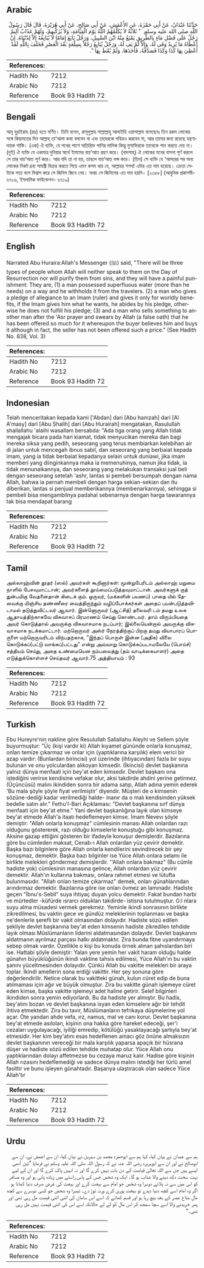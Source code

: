 ## Arabic


<div dir="rtl" lang="ar" style={{fontSize:'larger',backgroundColor:'#f8f9fa',padding:20}}>
حَدَّثَنَا عَبْدَانُ، عَنْ أَبِي حَمْزَةَ، عَنِ الأَعْمَشِ، عَنْ أَبِي صَالِحٍ، عَنْ أَبِي هُرَيْرَةَ، قَالَ قَالَ رَسُولُ اللَّهِ صلى الله عليه وسلم ‏ "‏ ثَلاَثَةٌ لاَ يُكَلِّمُهُمُ اللَّهُ يَوْمَ الْقِيَامَةِ، وَلاَ يُزَكِّيهِمْ، وَلَهُمْ عَذَابٌ أَلِيمٌ رَجُلٌ عَلَى فَضْلِ مَاءٍ بِالطَّرِيقِ يَمْنَعُ مِنْهُ ابْنَ السَّبِيلِ، وَرَجُلٌ بَايَعَ إِمَامًا لاَ يُبَايِعُهُ إِلاَّ لِدُنْيَاهُ، إِنْ أَعْطَاهُ مَا يُرِيدُ وَفَى لَهُ، وَإِلاَّ لَمْ يَفِ لَهُ، وَرَجُلٌ يُبَايِعُ رَجُلاً بِسِلْعَةٍ بَعْدَ الْعَصْرِ فَحَلَفَ بِاللَّهِ لَقَدْ أُعْطِيَ بِهَا كَذَا وَكَذَا فَصَدَّقَهُ، فَأَخَذَهَا، وَلَمْ يُعْطَ بِهَا ‏"‏‏.‏
</div>
<div style={{backgroundColor:'#f8f9fa',padding:20, marginBottom: 10}}><table> <thead> <tr> <th>References:</th> <th></th> </tr> </thead> <tbody><tr><td>Hadith No</td><td>7212</td></tr><tr><td>Arabic No</td><td>7212</td></tr><tr><td>Reference</td><td>Book 93 Hadith 72</td></tr></tbody></table></div>

## Bengali


<div dir="ltr" lang="bn" style={{fontSize:'larger',backgroundColor:'#f8f9fa',padding:20}}>
আবূ হুরাইরাহ (রাঃ) হতে বর্ণিত। তিনি বলেন, রাসূলুল্লাহ সাল্লাল্লাহু আলাইহি ওয়াসাল্লাম বলেছেনঃ তিন রকম লোকের সঙ্গে কিয়ামতের দিন আল্লাহ্ তা‘আলা কথা বলবেন না এবং তাদেরকে পবিত্রও করবেন না, আর তাদের জন্য রয়েছে যন্ত্রণাদায়ক শাস্তি। (এক) ঐ ব্যক্তি, যে পথের পাশে অতিরিক্ত পানির মালিক কিন্তু মুসাফিরকে তাত্থেকে পান করতে দেয় না। (দুই) ঐ ব্যক্তি যে একমাত্র দুনিয়ার স্বার্থে ইমামের বায়‘আত গ্রহণ করে। (বাদশাহ্) ঐ লোকের মনের বাসনা পূর্ণ করলে সে তার বায়‘আত পূর্ণ করে। আর যদি তা না হয়, তাহলে বায়‘আত ভঙ্গ করে। (তিন) সে ব্যক্তি যে ‘আসরের পর অন্য লোকের নিকট দ্রব্য সামগ্রী বিক্রয় করতে গিয়ে এমন কসম খায় যে, আল্লাহর শপথ! এটার এত দাম হয়েছে। ক্রেতা সেটাকে সত্য বলে বিশ্বাস করে সে জিনিস কিনে নেয়। অথচ সে জিনিসের এত দাম হয়নি। [২৩৫৮] (আধুনিক প্রকাশনী- ৬৭০৬, ইসলামিক ফাউন্ডেশন- ৬৭১৯)
</div>
<div style={{backgroundColor:'#f8f9fa',padding:20, marginBottom: 10}}><table> <thead> <tr> <th>References:</th> <th></th> </tr> </thead> <tbody><tr><td>Hadith No</td><td>7212</td></tr><tr><td>Arabic No</td><td>7212</td></tr><tr><td>Reference</td><td>Book 93 Hadith 72</td></tr></tbody></table></div>

## English


<div dir="ltr" lang="en" style={{fontSize:'larger',backgroundColor:'#f8f9fa',padding:20}}>
Narrated Abu Huraira:Allah's Messenger (ﷺ) said, "There will be three types of people whom Allah will neither speak to them on the Day of Resurrection nor will purify them from sins, and they will have a painful punishment: They are, (1) a man possessed superfluous water (more than he needs) on a way and he withholds it from the travelers. (2) a man who gives a pledge of allegiance to an Imam (ruler) and gives it only for worldly benefits, if the Imam gives him what he wants, he abides by his pledge, otherwise he does not fulfill his pledge; (3) and a man who sells something to another man after the 'Asr prayer and swears by Allah (a false oath) that he has been offered so much for it whereupon the buyer believes him and buys it although in fact, the seller has not been offered such a price." (See Hadith No. 838, Vol. 3)
</div>
<div style={{backgroundColor:'#f8f9fa',padding:20, marginBottom: 10}}><table> <thead> <tr> <th>References:</th> <th></th> </tr> </thead> <tbody><tr><td>Hadith No</td><td>7212</td></tr><tr><td>Arabic No</td><td>7212</td></tr><tr><td>Reference</td><td>Book 93 Hadith 72</td></tr></tbody></table></div>

## Indonesian


<div dir="ltr" lang="id" style={{fontSize:'larger',backgroundColor:'#f8f9fa',padding:20}}>
Telah menceritakan kepada kami ['Abdan] dari [Abu hamzah] dari [Al A'masy] dari [Abu Shalih] dari [Abu Hurairah] mengatakan, Rasulullah shallallahu 'alaihi wasallam bersabda: "Ada tiga orang yang Allah tidak mengajak bicara pada hari kiamat, tidak menyucikan mereka dan bagi mereka siksa yang pedih, seseorang yang terus membiarkan kelebihan air di jalan untuk mencegah ibnus sabil, dan seseorang yang berbaiat kepada imam, yang ia tidak berbaiat kepadanya selain untuk duniawi, jika imam memberi yang diinginkannya maka ia memenuhinya, namun jika tidak, ia tidak menunaikannya, dan seseorang yang melakukan transaksi jual beli dengan seseorang setelah 'ashr, lantas si pembeli bersumpah dengan nama Allah, bahwa ia pernah membeli dengan harga sekian-sekian dan itu diberikan, lantas si penjual memberikannya (membenarkannya), sehingga si pembeli bisa mengambilnya padahal sebenarnya dengan harga tawarannya tak bisa mendapat barang
</div>
<div style={{backgroundColor:'#f8f9fa',padding:20, marginBottom: 10}}><table> <thead> <tr> <th>References:</th> <th></th> </tr> </thead> <tbody><tr><td>Hadith No</td><td>7212</td></tr><tr><td>Arabic No</td><td>7212</td></tr><tr><td>Reference</td><td>Book 93 Hadith 72</td></tr></tbody></table></div>

## Tamil


<div dir="ltr" lang="ta" style={{fontSize:'larger',backgroundColor:'#f8f9fa',padding:20}}>
அல்லாஹ்வின் தூதர் (ஸல்) அவர்கள் கூறினார்கள்: மூன்றுபேரிடம் அல்லாஹ் மறுமை நாளில் பேசவுமாட்டான்; அவர்களைத் தூய்மைப்படுத்தவுமாட்டான். அவர்களுக் குத் துன்பமிகு வேதனைதான் கிடைக் கும். ஒருவர், (மக்களின் பயணப்) பாதை யில் தேவைக்கு மிஞ்சிய தண்ணீரை வைத்திருந்தும் வழிப்போக்கர்கள் அதைப் பயன்படுத்தவிடாமல் தடுத்துவிட்டவர் ஆவார். இன்னொருவர் (ஆட்சித்) தலைவரி டம் தமது உலக ஆதாயத்திற்காகவே விசுவாசப் பிரமாணம் செய்து கொண்டவர். தாம் விரும்பியதை அவர் கொடுத்தால் அவருக்கு விசுவாசமாக நடப்பார்; இல்லையென்றால் அவருக்கு விசுவாசமாக நடக்கமாட்டார். மற்றொருவர் அஸ்ர் நேரத்திற்குப் பிறகு தமது வியாபாரப் பொருளை மற்றொருவரிடம் விற்பதற்காக, “இந்தப் பொருள் இன்ன (அதிக) விலை கொடுக்கப்(பட்டு வாங்கப்)பட்டது” என்று அவ்வாறு கொடுக்கப்படாமலேயே (பொய்ச்) சத்தியம் செய்து, அதை உண்மையென நம்பவைத்து (தம் வாடிக்கையாளர்) அதை எடுத்துக்கொள்ளச் செய்தவர் ஆவார்.75 அத்தியாயம் : 93
</div>
<div style={{backgroundColor:'#f8f9fa',padding:20, marginBottom: 10}}><table> <thead> <tr> <th>References:</th> <th></th> </tr> </thead> <tbody><tr><td>Hadith No</td><td>7212</td></tr><tr><td>Arabic No</td><td>7212</td></tr><tr><td>Reference</td><td>Book 93 Hadith 72</td></tr></tbody></table></div>

## Turkish


<div dir="ltr" lang="tr" style={{fontSize:'larger',backgroundColor:'#f8f9fa',padding:20}}>
Ebu Hureyre'nin nakline göre Resulullah Sallallahu Aleyhi ve Sellem şöyle buyurmuştur: "Üç (kişi vardır ki) Allah kıyamet gününde onlarla konuşmaz, onları temize çıkarmaz ve onlar için (yaptıklarına karşılık) elem verici bir azap vardır: (Bunlardan birincisi) yol üzerinde (ihtiyacından) fazla bir suyu bulunan ve onu yolculardan alıkoyan kimsedir. (İkincisi) devlet başkanına yalnız dünya menfaati için bey'at eden kimsedir. Devlet başkanı ona istediğini verirse kendisine vefakar olur, aksi takdirde ahdini yerine getirmez. (Üçüncüsü) malını ikindiden sonra bir adama satıp, Allah adına yemin ederek 'Bu mala şöyle şöyle fiyat verilmiştir' diyendir. Müşteri de o kimsenin sözüne-dediği kadar verilmediği halde- inanır da o malı kendisinden yüksek bedelle satın alır." Fethu'l-Bari Açıklaması: "Devlet başkanına sırf dünya menfaati için bey'at etme." Yani devlet başkanlığına layık olan kimseye bey'at etmede Allah'a itaatı hedeflemeyen kimse. İmam Nevevı şöyle demiştir: "Allah onlarla konuşmaz" cümlesinin manası Allah onlardan razı olduğunu göstererek, razı olduğu kimselerle konuştuğu gibi konuşmaz. Aksine gazap ettiğini gösteren bir ifadeyle konuşur demişlerdir. Bazılarına göre bu cümleden maksat, Cenab-ı Allah onlardan yüz çevirir demektir. Başka bazı bilginlere göre Allah onlarla kendilerini sevindirecek bir şey konuşmaz, demektir. Başka bazı bilginler ise Yüce Allah onlara selamı ile birlikte melekleri göndermez demişlerdir. ''Allah onlara bakmaz" (Bu cümle hadiste yok) cümlesinin manasına gelince, Allah onlardan yüz çevirir demektir. Allah'ın kullarına bakması, onlara rahmet etmesi ve lütufta bulunmasıdır. "Allah onları temize çıkarmaz" demek, onları günahlarından arındırmaz demektir. Bazılarına göre ise onları övmez an lamınadır. Hadiste geçen "İbnu's-Sebll" suya ihtiyaç duyan yolcu demektir. Fakat bundan harbi ve mürtedler -küfürde ısrarcı oldukları takdirde- istisna tutulmuştur. G:l nlara suyu alma müsadesi vermek gerekmez. Yeminle ikindi sonrasının birlikte zikredilmesi, bu vaktin gece ve gündüz meleklerinin toplanması ve başka ne'denlerle şerefli bir vakit olmasından dolayıdır. Hadiste sözü edilen şekliyle devlet başkanına bey'at eden kimsenin hadiste zikredilen tehdide layık olması Müslümanların liderini aldatmasından dolayıdır. Devlet başkanını aldatmanın ayrılmaz parçası halkı aldatmaktır. Zira bunda fitne uyandırmaya sebep olmak vardır. Özellikle o kişi bu konuda örnek alınan şahıslardan biri ise. Hattabi şöyle demiştir: Yalan yere yemin her vakit haram olduğu halde günahın büyüklüğünün ikindi vaktine tahsis edilmesi, Yüce Allah'ın bu vaktin şanını yüceltmesinden dolayıdır. Çünkü Allah bu vakitte melekleri bir araya toplar. İkindi amellerin sona erdiği vakittir. Her şey sonuna göre değerlendirilir. Netice olarak bu vakitteki günah, kulun cüret edip de buna atılmaması için ağır ve büyük olmuştur. Zira bu vakitte günah işlemeye cüret eden kimse, başka vakitte işlemeyi adet haline getirir. Selef bilginleri ikindiden sonra yemin ediyorlardı. Bu da hadiste yer almıştır. Bu hadis, bey'atını bozan ve devlet başkanına isyan eden kimselere ağır bir tehdit ihtiva etmektedir. Zira bu tavır, Müslümanların tefrikaya düşmelerine yol açar. Öte yandan ahde vefa, ırz, namus, mal ve canı korur. Devlet başkanına bey'at etmede asılolan, kişinin ona hakka göre hareket edeceği, şer'i cezaları uygulayacağı, iyiliği emredip, kötülüğü yasaklayacağı şartıyla bey'at etmesidir. Her kim bey'atını esas hedeflenen amacı göz önüne almaksızın devlet başkanının vereceği bir mala karşılık yaparsa apaçık bir hüsrana düşer ve hadiste sözü edilen tehdide muhatap olur. Yüce Allah onu yaptıklarından dolayı affetmezse bu cezaya maruz kalır. Hadise göre kişinin Allah rızasını hedeflemediği ve sadece dünya malını istediği her türlü amel fasittir ve bunu işleyen günahtadır. Başarıya ulaştıracak olan sadece Yüce Allah'tır
</div>
<div style={{backgroundColor:'#f8f9fa',padding:20, marginBottom: 10}}><table> <thead> <tr> <th>References:</th> <th></th> </tr> </thead> <tbody><tr><td>Hadith No</td><td>7212</td></tr><tr><td>Arabic No</td><td>7212</td></tr><tr><td>Reference</td><td>Book 93 Hadith 72</td></tr></tbody></table></div>

## Urdu


<div dir="rtl" lang="ur" style={{fontSize:'larger',backgroundColor:'#f8f9fa',padding:20}}>
ہم سے عبدان نے بیان کیا، کہا ہم سے ابوحمزہ محمد بن سیرین نے بیان کیا، ان سے اعمش نے، ان سے ابوصالح نے اور ان سے ابوہریرہ رضی اللہ عنہ نے کہ رسول اللہ صلی اللہ علیہ وسلم نے فرمایا ”تین آدمی ایسے ہیں جن سے اللہ تعالیٰ قیامت کے دن بات نہیں کرے گا اور نہ انہیں پاک کرے گا اور ان کے لیے بہت سخت دکھ دینے والا عذاب ہو گا۔ ایک وہ شخص جس کے پاس راستے میں زیادہ پانی ہو اور وہ مسافر کو اس میں سے نہ پلائے دوسرا وہ شخص جو امام سے بیعت کرے اور بیعت کی غرض صرف دنیا کمانا ہو اگر وہ امام اسے کچھ دنیا دیدے تو بیعت پوری کرے ورنہ توڑ دے۔ تیسرا وہ شخص جو کسی دوسرے سے کچھ مال متاع عصر کے بعد بیچ رہا ہو اور قسم کھائے کہ اسے اس سامان کی اتنی اتنی قیمت مل رہی تھی اور پھر خریدنے والا اسے سچا سمجھ کر اس مال کو لے لے حالانکہ اسے اس کی اتنی قیمت نہیں مل رہی تھی۔“
</div>
<div style={{backgroundColor:'#f8f9fa',padding:20, marginBottom: 10}}><table> <thead> <tr> <th>References:</th> <th></th> </tr> </thead> <tbody><tr><td>Hadith No</td><td>7212</td></tr><tr><td>Arabic No</td><td>7212</td></tr><tr><td>Reference</td><td>Book 93 Hadith 72</td></tr></tbody></table></div>